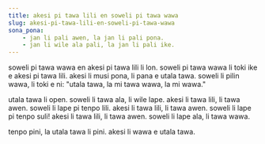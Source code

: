 ```yaml
---
title: akesi pi tawa lili en soweli pi tawa wawa
slug: akesi-pi-tawa-lili-en-soweli-pi-tawa-wawa
sona_pona:
    - jan li pali awen, la jan li pali pona.
    - jan li wile ala pali, la jan li pali ike.
---
```


soweli pi tawa wawa en akesi pi tawa lili li lon.
soweli pi tawa wawa li toki ike e akesi pi tawa lili.
akesi li musi pona, li pana e utala tawa.
soweli li pilin wawa, li toki e ni: "utala tawa, la mi tawa wawa, la mi wawa."

utala tawa li open.
soweli li tawa ala, li wile lape.
akesi li tawa lili, li tawa awen.
soweli li lape pi tenpo lili.
akesi li tawa lili, li tawa awen.
soweli li lape pi tenpo suli!
akesi li tawa lili, li tawa awen.
soweli li lape ala, li tawa wawa.

tenpo pini, la utala tawa li pini.
akesi li wawa e utala tawa.
